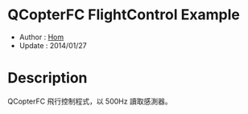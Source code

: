 QCopterFC FlightControl Example
========
* Author  : [Hom](https://github.com/Hom19910422)
* Update  : 2014/01/27

Description
========
QCopterFC 飛行控制程式，以 500Hz 讀取感測器。

